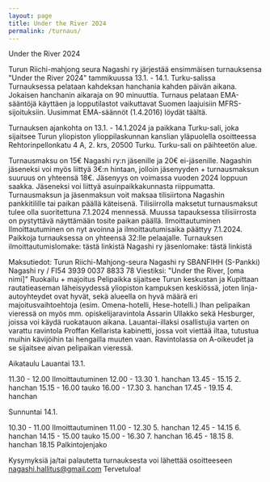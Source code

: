 ```yaml
---
layout: page
title: Under the River 2024
permalink: /turnaus/
---
```


Under the River 2024

Turun Riichi-mahjong seura Nagashi ry järjestää ensimmäisen turnauksensa "Under the River 2024" tammikuussa 13.1. - 14.1. Turku-salissa
Turnauksessa pelataan kahdeksan hanchania kahden päivän aikana. 
Jokaisen hanchanin aikaraja on 90 minuuttia.
Turnaus pelataan EMA-sääntöjä käyttäen ja lopputilastot vaikuttavat Suomen laajuisiin MFRS-sijoituksiin.
Uusimmat EMA-säännöt (1.4.2016) löydät täältä.

Turnauksen ajankohta on 13.1. - 14.1.2024 ja paikkana Turku-sali, joka sijaitsee Turun yliopiston ylioppilaskunnan kanslian yläpuolella osoitteessa Rehtorinpellonkatu 4 A, 2. krs, 20500 Turku.
Turku-sali on päihteetön alue.

Turnausmaksu on 15€ Nagashi ry:n jäsenille ja 20€ ei-jäsenille. Nagashin jäseneksi voi myös liittyä 3€:n hintaan, jolloin jäsenyyden + turnausmaksun suuruus on yhteensä 18€. Jäsenyys on voimassa vuoden 2024 loppuun saakka. Jäseneksi voi liittyä asuinpaikkakunnasta riippumatta.
Turnausmaksun ja jäsenmaksun voit maksaa tilisiirtona Nagashin pankkitilille tai paikan päällä käteisenä.
Tilisiirrolla maksetut turnausmaksut tulee olla suoritettuna 7.1.2024 mennessä. Muussa tapauksessa tilisiirrosta on pystyttävä näyttämään tosite paikan päällä.
Ilmoittautuminen
Ilmoittautuminen on nyt avoinna ja ilmoittautumisaika päättyy 7.1.2024.
Paikkoja turnauksessa on yhteensä 32:lle pelaajalle.
Turnauksen ilmoittautumislomake: tästä linkistä
Nagashi ry jäsenlomake: tästä linkistä

Maksutiedot:
Turun Riichi-Mahjong-seura Nagashi ry
SBANFIHH (S-Pankki)
Nagashi ry / FI54 3939 0037 8833 78
Viestiksi: "Under the River, [oma nimi]"
Ruokailu + majoitus
Pelipaikka sijaitsee Turun keskustan ja Kupittaan rautatieaseman läheisyydessä yliopiston kampuksen keskiössä, joten linja-autoyhteydet ovat hyvät, sekä alueella on hyvä määrä eri majoitusvaihtoehtoja (esim. Omena-hotelli, Hese-hotelli.) Ihan pelipaikan vieressä on myös mm. opiskelijaravintola Assarin Ullakko sekä Hesburger, joissa voi käydä ruokatauon aikana.
Lauantai-illaksi osallistujia varten on varattu ravintola Proffan Kellarista kabinetti, jossa voit viettää iltaa, tutustua muihin kävijöihin tai hengailla muuten vaan. Ravintolassa on A-oikeudet ja se sijaitsee aivan pelipaikan vieressä.


Aikataulu
Lauantai 13.1.

11.30 - 12.00 Ilmoittautuminen
12.00 - 13.30 1. hanchan
13.45 - 15.15 2. hanchan
15.15 - 16.00 tauko
16.00 - 17.30 3. hanchan
17.45 - 19.15 4. hanchan

Sunnuntai 14.1.

10.30 - 11.00 Ilmoittautuminen
11.00 - 12.30 5. hanchan
12.45 - 14.15 6. hanchan
14.15 - 15.00 tauko
15.00 - 16.30 7. hanchan
16.45 - 18.15 8. hanchan
18.15 Palkintojenjako

Kysymyksiä ja/tai palautetta turnauksesta voi lähettää osoitteeseen nagashi.hallitus@gmail.com
Tervetuloa!
